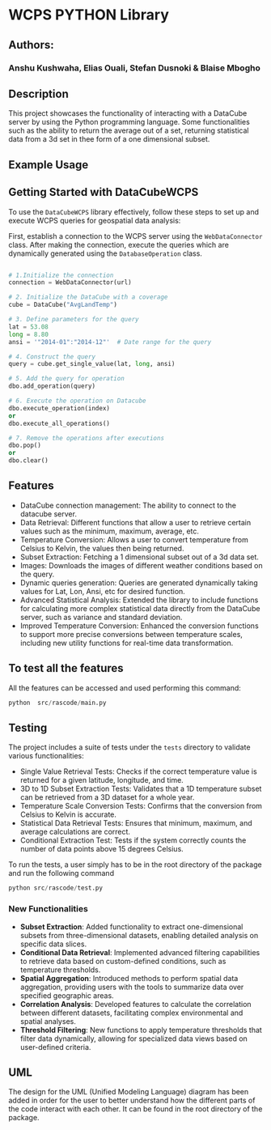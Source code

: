# WCPS PYTHON Library
## Authors:
### Anshu Kushwaha, Elias Ouali, Stefan Dusnoki & Blaise Mbogho


## Description
This project showcases the functionality of interacting with a DataCube server by using the Python programming language. Some functionalities such as the ability to return the average out of a set, returning statistical data from a 3d set in thee form of a one dimensional subset.
## Example Usage
## Getting Started with DataCubeWCPS

To use the `DataCubeWCPS` library effectively, follow these steps to set up and execute WCPS queries for geospatial data analysis:


First, establish a connection to the WCPS server using the `WebDataConnector` class. After making the connection, execute the queries which are dynamically generated using the `DatabaseOperation` class.

```python

# 1.Initialize the connection
connection = WebDataConnector(url)

# 2. Initialize the DataCube with a coverage
cube = DataCube("AvgLandTemp")

# 3. Define parameters for the query
lat = 53.08
long = 8.80
ansi = '"2014-01":"2014-12"'  # Date range for the query

# 4. Construct the query
query = cube.get_single_value(lat, long, ansi)

# 5. Add the query for operation
dbo.add_operation(query)

# 6. Execute the operation on Datacube
dbo.execute_operation(index)
or
dbo.execute_all_operations()

# 7. Remove the operations after executions
dbo.pop()
or
dbo.clear()

```

## Features

- DataCube connection management: The ability to connect to the datacube server.
- Data Retrieval: Different functions that allow a user to retrieve certain values such as the minimum, maximum, average, etc. 
- Temperature Conversion: Allows a user to convert temperature from Celsius to Kelvin, the values then being returned.
- Subset Extraction: Fetching a 1 dimensional subset out of a 3d data set.
- Images: Downloads the images of different weather conditions based on the query.
- Dynamic queries generation: Queries are generated dynamically taking values for Lat, Lon, Ansi, etc for desired function.
- Advanced Statistical Analysis: Extended the library to include functions for calculating more complex statistical data directly from the DataCube server, such as variance and standard deviation.
- Improved Temperature Conversion: Enhanced the conversion functions to support more precise conversions between temperature scales, including new utility functions for real-time data transformation.

## To test all the features

All the features can be accessed and used performing this command:

```python
python  src/rascode/main.py
```

## Testing

The project includes a suite of tests under the `tests` directory to validate various functionalities:

- Single Value Retrieval Tests: Checks if the correct temperature value is returned for a given latitude, longitude, and time.
- 3D to 1D Subset Extraction Tests: Validates that a 1D temperature subset can be retrieved from a 3D dataset for a whole year.
- Temperature Scale Conversion Tests: Confirms that the conversion from Celsius to Kelvin is accurate.
- Statistical Data Retrieval Tests: Ensures that minimum, maximum, and average calculations are correct.
- Conditional Extraction Test: Tests if the system correctly counts the number of data points above 15 degrees Celsius.

To run the tests, a user simply has to be in the root directory of the package and run the following command
```python
python src/rascode/test.py
```




### New Functionalities

- **Subset Extraction**: Added functionality to extract one-dimensional subsets from three-dimensional datasets, enabling detailed analysis on specific data slices.
- **Conditional Data Retrieval**: Implemented advanced filtering capabilities to retrieve data based on custom-defined conditions, such as temperature thresholds.
- **Spatial Aggregation**: Introduced methods to perform spatial data aggregation, providing users with the tools to summarize data over specified geographic areas.
- **Correlation Analysis**: Developed features to calculate the correlation between different datasets, facilitating complex environmental and spatial analyses.
- **Threshold Filtering**: New functions to apply temperature thresholds that filter data dynamically, allowing for specialized data views based on user-defined criteria.

## UML
The design for the UML (Unified Modeling Language) diagram has been added in order for the user to better understand how the different parts of the code interact with each other. It can be found in the root directory of the package.
